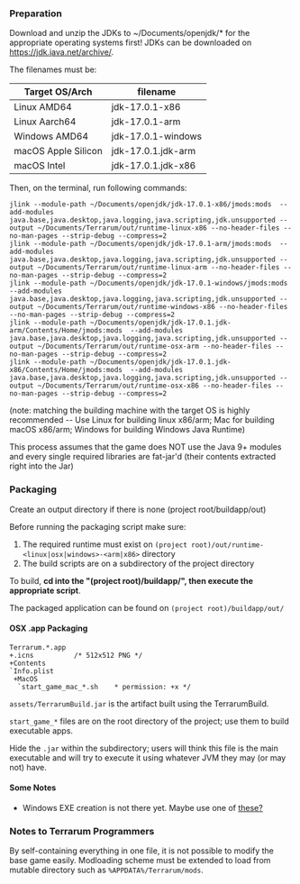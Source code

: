 ### Preparation

Download and unzip the JDKs to ~/Documents/openjdk/* for the appropriate operating systems first! JDKs can be downloaded on https://jdk.java.net/archive/.

The filenames must be:

| Target OS/Arch      | filename           |
|---------------------|--------------------|
| Linux AMD64         | jdk-17.0.1-x86     |
| Linux Aarch64       | jdk-17.0.1-arm     |
| Windows AMD64       | jdk-17.0.1-windows |
| macOS Apple Silicon | jdk-17.0.1.jdk-arm |
| macOS Intel         | jdk-17.0.1.jdk-x86 |

Then, on the terminal, run following commands:

```
jlink --module-path ~/Documents/openjdk/jdk-17.0.1-x86/jmods:mods  --add-modules java.base,java.desktop,java.logging,java.scripting,jdk.unsupported --output ~/Documents/Terrarum/out/runtime-linux-x86 --no-header-files --no-man-pages --strip-debug --compress=2
jlink --module-path ~/Documents/openjdk/jdk-17.0.1-arm/jmods:mods  --add-modules java.base,java.desktop,java.logging,java.scripting,jdk.unsupported --output ~/Documents/Terrarum/out/runtime-linux-arm --no-header-files --no-man-pages --strip-debug --compress=2
jlink --module-path ~/Documents/openjdk/jdk-17.0.1-windows/jmods:mods  --add-modules java.base,java.desktop,java.logging,java.scripting,jdk.unsupported --output ~/Documents/Terrarum/out/runtime-windows-x86 --no-header-files --no-man-pages --strip-debug --compress=2
jlink --module-path ~/Documents/openjdk/jdk-17.0.1.jdk-arm/Contents/Home/jmods:mods  --add-modules java.base,java.desktop,java.logging,java.scripting,jdk.unsupported --output ~/Documents/Terrarum/out/runtime-osx-arm --no-header-files --no-man-pages --strip-debug --compress=2
jlink --module-path ~/Documents/openjdk/jdk-17.0.1.jdk-x86/Contents/Home/jmods:mods  --add-modules java.base,java.desktop,java.logging,java.scripting,jdk.unsupported --output ~/Documents/Terrarum/out/runtime-osx-x86 --no-header-files --no-man-pages --strip-debug --compress=2
```

(note: matching the building machine with the target OS is highly recommended -- Use Linux for building linux x86/arm; Mac for building macOS x86/arm; Windows for building Windows Java Runtime)

This process assumes that the game does NOT use the Java 9+ modules and every single required libraries are fat-jar'd (their contents extracted right into the Jar)

### Packaging

Create an output directory if there is none (project root/buildapp/out)

Before running the packaging script make sure:

1. The required runtime must exist on `(project root)/out/runtime-<linux|osx|windows>-<arm|x86>` directory
2. The build scripts are on a subdirectory of the project directory

To build, **cd into the "(project root)/buildapp/", then execute the appropriate script**.

The packaged application can be found on `(project root)/buildapp/out/`

#### OSX .app Packaging

```
Terrarum.*.app
+.icns          /* 512x512 PNG */
+Contents 
`Info.plist
 +MacOS
  `start_game_mac_*.sh    * permission: +x */
```

`assets/TerrarumBuild.jar` is the artifact built using the TerrarumBuild.

`start_game_*` files are on the root directory of the project; use them to build executable apps.

Hide the `.jar` within the subdirectory; users will think this file is the main executable and will try to execute it using whatever JVM they may (or may not) have.

#### Some Notes

- Windows EXE creation is not there yet. Maybe use one of [these?](https://sourceforge.net/projects/batch-compiler/)

### Notes to Terrarum Programmers

By self-containing everything in one file, it is not possible to modify the base game easily. Modloading scheme must be extended to load from mutable directory such as `%APPDATA%/Terrarum/mods`.
